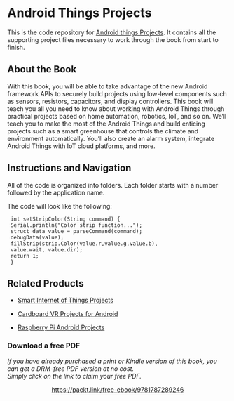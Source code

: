 


# Android Things Projects
This is the code repository for [Android things Projects](https://www.packtpub.com/hardware-and-creative/android-things-projects?utm_source=repository&utm_medium=github&utm_campaign=repository&utm_term=9781787289246). It contains all the supporting project files necessary to work through the book from start to finish.

## About the Book
With this book, you will be able to take advantage of the new Android framework APIs to securely build projects using low-level components such as sensors, resistors, capacitors, and display controllers. This book will teach you all you need to know about working with Android Things through practical projects based on home automation, robotics, IoT, and so on. We’ll teach you to make the most of the Android Things and build enticing projects such as a smart greenhouse that controls the climate and environment automatically. You’ll also create an alarm system, integrate Android Things with IoT cloud platforms, and more.


## Instructions and Navigation
All of the code is organized into folders. Each folder starts with a number followed by the application name. 

The code will look like the following:
```
 int setStripColor(String command) {
 Serial.println("Color strip function...");
 struct data value = parseCommand(command);
 debugData(value);
 fillStrip(strip.Color(value.r,value.g,value.b),
 value.wait, value.dir);
 return 1;
 }

```

## Related Products
* [Smart Internet of Things Projects](https://www.packtpub.com/hardware-and-creative/smart-internet-things-projects?utm_source=repository&utm_medium=github&utm_campaign=repository&utm_term=9781786466518)

* [Cardboard VR Projects for Android](https://www.packtpub.com/application-development/cardboard-vr-projects-android?utm_source=repository&utm_medium=github&utm_campaign=repository&utm_term=9781785887871)

* [Raspberry Pi Android Projects](https://www.packtpub.com/hardware-and-creative/raspberry-pi-android-projects?utm_source=repository&utm_medium=github&utm_campaign=repository&utm_term=9781785887024)

### Download a free PDF

 <i>If you have already purchased a print or Kindle version of this book, you can get a DRM-free PDF version at no cost.<br>Simply click on the link to claim your free PDF.</i>
<p align="center"> <a href="https://packt.link/free-ebook/9781787289246">https://packt.link/free-ebook/9781787289246 </a> </p>